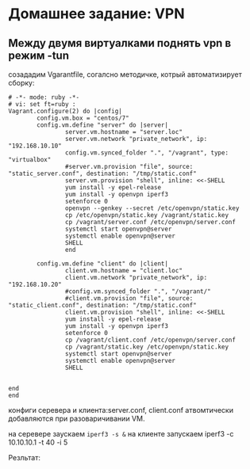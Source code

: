 # Домашнее задание: VPN

##  Между двумя виртуалками поднять vpn в режим -tun

созададим Vgarantfile, согалсно методичке, котрый автоматизирует сборку:  

~~~
# -*- mode: ruby -*-
# vi: set ft=ruby :
Vagrant.configure(2) do |config|
        config.vm.box = "centos/7"
        config.vm.define "server" do |server|
                server.vm.hostname = "server.loc"
                server.vm.network "private_network", ip: "192.168.10.10"
                config.vm.synced_folder ".", "/vagrant", type: "virtualbox"
                #server.vm.provision "file", source: "static_server.conf", destination: "/tmp/static.conf"
                server.vm.provision "shell", inline: <<-SHELL
                yum install -y epel-release
                yum install -y openvpn iperf3
                setenforce 0
                openvpn --genkey --secret /etc/openvpn/static.key
                cp /etc/openvpn/static.key /vagrant/static.key
                cp /vagrant/server.conf /etc/openvpn/server.conf
                systemctl start openvpn@server
                systemctl enable openvpn@server
                SHELL
                end

        config.vm.define "client" do |client|
                client.vm.hostname = "client.loc"
                client.vm.network "private_network", ip: "192.168.10.20"
                #config.vm.synced_folder ".", "/vagrant/"
                #client.vm.provision "file", source: "static_client.conf", destination: "/tmp/static.conf"
                client.vm.provision "shell", inline: <<-SHELL
                yum install -y epel-release
                yum install -y openvpn iperf3
                setenforce 0
                cp /vagrant/client.conf /etc/openvpn/server.conf
                cp /vagrant/static.key /etc/openvpn/static.key
                systemctl start openvpn@server
                systemctl enable openvpn@server
                SHELL


end
end
~~~

конфиги серевера и клиента:server.conf, client.conf атвомтически добавляются при разоваричивании VM.  

на серевере заускаем `iperf3 -s &` 
на клиенте запускаем iperf3 -c 10.10.10.1 -t 40 -i 5

Резльтат:


